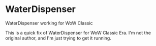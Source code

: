 # WaterDispenser
WaterDispenser working for WoW Classic

This is a quick fix of WaterDispenser for WoW Classic Era. I'm not the original author, and I'm just trying to get it running.
